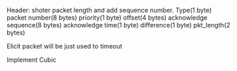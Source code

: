 Header: shoter packet length and add sequence number. 
Type(1 byte)
packet number(8 bytes)
priority(1 byte)
offset(4 bytes)
acknowledge sequence(8 bytes)
acknowledge time(1 byte)
difference(1 byte)
pkt_length(2 bytes)

Elicit packet will be just used to timeout

Implement Cubic

